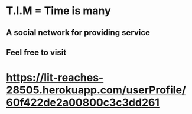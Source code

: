# T.I.M = Time is many
## A social network for providing service
## Feel free to visit
# https://lit-reaches-28505.herokuapp.com/userProfile/60f422de2a00800c3c3dd261
